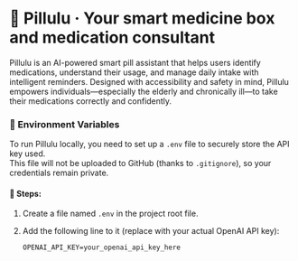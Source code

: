 # 🧠 Pillulu · Your smart medicine box and medication consultant

Pillulu is an AI-powered smart pill assistant that helps users identify medications, understand their usage, and manage daily intake with intelligent reminders. Designed with accessibility and safety in mind, Pillulu empowers individuals—especially the elderly and chronically ill—to take their medications correctly and confidently.

### 🔐 Environment Variables

To run Pillulu locally, you need to set up a `.env` file to securely store the API key used.  
This file will not be uploaded to GitHub (thanks to `.gitignore`), so your credentials remain private.

#### 🔧 Steps:

1. Create a file named `.env` in the project root file.
2. Add the following line to it (replace with your actual OpenAI API key):

   ```env
   OPENAI_API_KEY=your_openai_api_key_here
